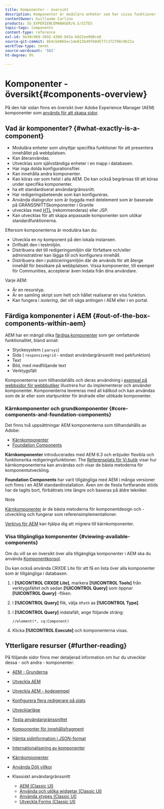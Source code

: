 ```yaml
---
title: Komponenter - översikt
description: Komponenter är modulära enheter som har vissa funktioner för att presentera ditt innehåll på din webbplats
contentOwner: Guillaume Carlino
products: SG_EXPERIENCEMANAGER/6.5/SITES
topic-tags: components
content-type: reference
exl-id: 9e30c969-2692-4380-943a-b022ee900ce8
source-git-commit: 8b4cb4065ec14e813b49fb0d577c372790c9b21a
workflow-type: tm+mt
source-wordcount: '561'
ht-degree: 0%

---
```


# Komponenter - översikt{#components-overview}

På den här sidan finns en översikt över Adobe Experience Manager (AEM) komponenter som [används för att skapa sidor](/help/sites-authoring/default-components-foundation.md).

## Vad är komponenter? {#what-exactly-is-a-component}

* Modulära enheter som utnyttjar specifika funktioner för att presentera innehållet på webbplatsen.
* Kan återanvändas.
* Utvecklas som självständiga enheter i en mapp i databasen.
* Har inga dolda konfigurationsfiler.
* Kan innehålla andra komponenter.
* Kan köras var som helst i alla AEM. De kan också begränsas till att köras under specifika komponenter.
* ha ett standardiserat användargränssnitt.
* Har redigeringsbeteende som kan konfigureras.
* Använda dialogrutor som är byggda med delelement som är baserade på GRÄNSSNITTSkomponenter i Granite
* utvecklas med [HTL](https://experienceleague.adobe.com/docs/experience-manager-htl/content/overview.html) (rekommenderas) eller JSP.
* Kan utvecklas för att skapa anpassade komponenter som utökar standardfunktionerna.

Eftersom komponenterna är modulära kan du:

* Utveckla en ny komponent på den lokala instansen.
* Driftsätt den i testmiljön.
* Distribuera det till redigeringsmiljön där författare och/eller administratörer kan lägga till och konfigurera innehåll.
* Distribuera den i publiceringsmiljön där de används för att återge innehåll för besökare på webbplatsen. Vissa komponenter, till exempel för Communities, accepterar även indata från dina användare.

Varje AEM:

* Är en resurstyp.
* Är en samling skript som helt och hållet realiserar en viss funktion.
* Kan fungera i *isolering*, det vill säga antingen i AEM eller i en portal.

## Färdiga komponenter i AEM {#out-of-the-box-components-within-aem}

AEM har en mängd olika [färdiga komponenter](/help/sites-authoring/default-components.md) som ger omfattande funktionalitet, bland annat:

* Styckesystem ( `parsys`)
* Sida ( `responsivegrid` - endast användargränssnitt med pekfunktion)
* Text
* Bild, med medföljande text
* Verktygsfält

Komponenterna som tillhandahålls och deras användning i [exempel på webbsidor för webbbutiker](/help/sites-developing/we-retail.md) illustrera hur du implementerar och använder komponenter. Komponenterna levereras med all källkod och kan användas som de är eller som startpunkter för ändrade eller utökade komponenter.

### Kärnkomponenter och grundkomponenter {#core-components-and-foundation-components}

Det finns två uppsättningar AEM komponenterna som tillhandahålls av Adobe:

* [Kärnkomponenter](https://experienceleague.adobe.com/docs/experience-manager-core-components/using/introduction.html)
* [Foundation Components](/help/sites-authoring/default-components-foundation.md)

**Kärnkomponenter** introducerades med AEM 6.3 och erbjuder flexibla och funktionsrika redigeringsfunktioner. The [Referensplats för Vi.butik](/help/sites-developing/we-retail.md) visar hur kärnkomponenterna kan användas och visar de bästa metoderna för komponentutveckling.

**Foundation Components** har varit tillgängliga med AEM i många versioner och finns i en AEM standardinstallation. Även om de flesta fortfarande stöds har de tagits bort, förbättrats inte längre och baseras på äldre tekniker.

>[!NOTE]
>
>[Kärnkomponenter](https://experienceleague.adobe.com/docs/experience-manager-core-components/using/introduction.html) är de bästa metoderna för komponentdesign och -utveckling och fungerar som referensimplementationer.
>
>[Verktyg för AEM](modernization-tools.md) kan hjälpa dig att migrera till kärnkomponenter.

### Visa tillgängliga komponenter {#viewing-available-components}

Om du vill se en översikt över alla tillgängliga komponenter i AEM ska du använda [Komponentkonsol](/help/sites-authoring/default-components-console.md).

Du kan också använda CRXDE Lite för att få en lista över alla komponenter som är tillgängliga i databasen.

1. I **[!UICONTROL CRXDE Lite]**, markera **[!UICONTROL Tools]** från verktygsfältet och sedan **[!UICONTROL Query]** som öppnar **[!UICONTROL Query]** -fliken.

1. I **[!UICONTROL Query]** flik, välja `XPath` as **[!UICONTROL Type]**.

1. I **[!UICONTROL Query]** indatafält, ange följande sträng:

   `//element(*, cq:Component)`

1. Klicka **[!UICONTROL Execute]** och komponenterna visas.

## Ytterligare resurser {#further-reading}

På följande sidor finns mer detaljerad information om hur du utvecklar dessa - och andra - komponenter:

* [AEM - Grunderna](/help/sites-developing/components-basics.md)
* [Utveckla AEM](/help/sites-developing/developing-components.md)
* [Utveckla AEM - kodexempel](/help/sites-developing/developing-components-samples.md)
* [Konfigurera flera redigerare på plats](/help/sites-developing/multiple-inplace-editors.md)
* [Utvecklarläge](/help/sites-developing/developer-mode.md)
* [Testa användargränssnittet](/help/sites-developing/hobbes.md)
* [Komponenter för innehållsfragment](/help/sites-developing/components-content-fragments.md)
* [Hämta sidinformation i JSON-format](/help/sites-developing/pageinfo.md)
* [Internationalisering av komponenter](/help/sites-developing/i18n.md)
* [Kärnkomponenter](https://experienceleague.adobe.com/docs/experience-manager-core-components/using/introduction.html)
* [Använda Dölj villkor](/help/sites-developing/hide-conditions.md)
* Klassiskt användargränssnitt

   * [AEM (Classic UI)](/help/sites-developing/developing-components-classic.md)
   * [Använda och utöka widgetar (Classic UI)](/help/sites-developing/widgets.md)
   * [Använda xtypes (Classic UI)](/help/sites-developing/xtypes.md)
   * [Utveckla Forms (Classic UI)](/help/sites-developing/developing-forms.md)
